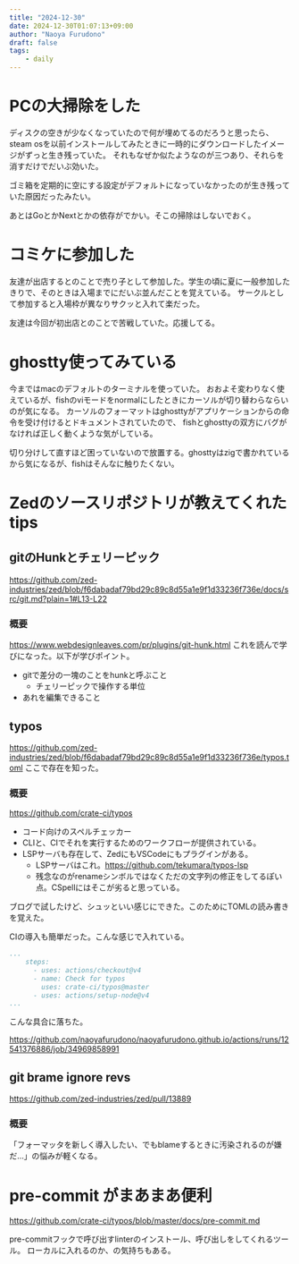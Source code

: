 ```yaml
---
title: "2024-12-30"
date: 2024-12-30T01:07:13+09:00
author: "Naoya Furudono"
draft: false
tags:
    - daily
---
```


# PCの大掃除をした

ディスクの空きが少なくなっていたので何が埋めてるのだろうと思ったら、
steam osを以前インストールしてみたときに一時的にダウンロードしたイメージがずっと生き残っていた。
それもなぜか似たようなのが三つあり、それらを消すだけでだいぶ効いた。

ゴミ箱を定期的に空にする設定がデフォルトになっていなかったのが生き残っていた原因だったみたい。

あとはGoとかNextとかの依存がでかい。そこの掃除はしないでおく。

# コミケに参加した

友達が出店するとのことで売り子として参加した。学生の頃に夏に一般参加したきりで、そのときは入場までにだいぶ並んだことを覚えている。
サークルとして参加すると入場枠が異なりサクッと入れて楽だった。

友達は今回が初出店とのことで苦戦していた。応援してる。

# ghostty使ってみている

今まではmacのデフォルトのターミナルを使っていた。
おおよそ変わりなく使えているが、fishのviモードをnormalにしたときにカーソルが切り替わらならいのが気になる。
カーソルのフォーマットはghosttyがアプリケーションからの命令を受け付けるとドキュメントされていたので、
fishとghosttyの双方にバグがなければ正しく動くような気がしている。

切り分けして直すほど困っていないので放置する。ghosttyはzigで書かれているから気になるが、fishはそんなに触りたくない。

# Zedのソースリポジトリが教えてくれたtips

## gitのHunkとチェリーピック

<https://github.com/zed-industries/zed/blob/f6dabadaf79bd29c89c8d55a1e9f1d33236f736e/docs/src/git.md?plain=1#L13-L22>

### 概要

https://www.webdesignleaves.com/pr/plugins/git-hunk.html これを読んで学びになった。以下が学びポイント。

- gitで差分の一塊のことをhunkと呼ぶこと
  - チェリーピックで操作する単位
- あれを編集できること

## typos

<https://github.com/zed-industries/zed/blob/f6dabadaf79bd29c89c8d55a1e9f1d33236f736e/typos.toml> ここで存在を知った。

### 概要

<https://github.com/crate-ci/typos>

- コード向けのスペルチェッカー
- CLIと、CIでそれを実行するためのワークフローが提供されている。
- LSPサーバも存在して、ZedにもVSCodeにもプラグインがある。
  - LSPサーバはこれ。<https://github.com/tekumara/typos-lsp> 
  - 残念なのがrenameシンボルではなくただの文字列の修正をしてるぽい点。CSpellにはそこが劣ると思っている。

ブログで試したけど、シュッといい感じにできた。このためにTOMLの読み書きを覚えた。

CIの導入も簡単だった。こんな感じで入れている。

```yaml
...
    steps:
      - uses: actions/checkout@v4
      - name: Check for typos
        uses: crate-ci/typos@master
      - uses: actions/setup-node@v4
...
```

こんな具合に落ちた。

<https://github.com/naoyafurudono/naoyafurudono.github.io/actions/runs/12541376886/job/34969858991>

## git brame ignore revs

<https://github.com/zed-industries/zed/pull/13889>

### 概要

「フォーマッタを新しく導入したい、でもblameするときに汚染されるのが嫌だ...」の悩みが軽くなる。

# pre-commit がまあまあ便利

<https://github.com/crate-ci/typos/blob/master/docs/pre-commit.md> 

pre-commitフックで呼び出すlinterのインストール、呼び出しをしてくれるツール。
ローカルに入れるのか、の気持ちもある。
